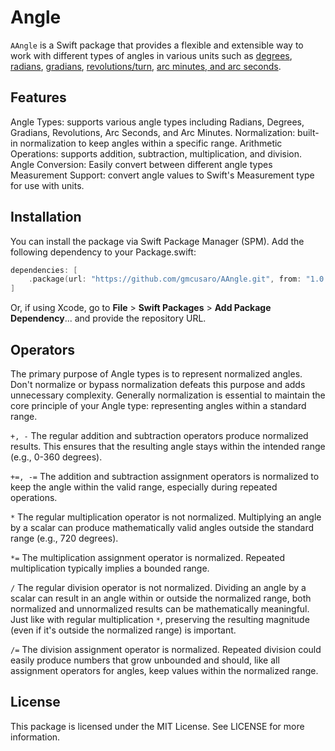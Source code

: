 # Angle

`AAngle` is a Swift package that provides a flexible and extensible way to work with different types of angles in various units such as [degrees](https://en.wikipedia.org/wiki/Degree_(angle)), [radians](https://en.wikipedia.org/wiki/Radian), [gradians](https://en.wikipedia.org/wiki/Gradian), [revolutions/turn](https://en.wikipedia.org/wiki/Turn_(angle)), [arc minutes, and arc seconds](https://en.wikipedia.org/wiki/Minute_and_second_of_arc).

## Features

Angle Types: supports various angle types including Radians, Degrees, Gradians, Revolutions, Arc Seconds, and Arc Minutes.
Normalization: built-in normalization to keep angles within a specific range.
Arithmetic Operations: supports addition, subtraction, multiplication, and division.
Angle Conversion: Easily convert between different angle types
Measurement Support: convert angle values to Swift's Measurement type for use with units.

## Installation

You can install the package via Swift Package Manager (SPM). Add the following dependency to your Package.swift:

```swift
dependencies: [
    .package(url: "https://github.com/gmcusaro/AAngle.git", from: "1.0.0")
]
```

Or, if using Xcode, go to **File** > **Swift Packages** > **Add Package Dependency**... and provide the repository URL.

## Operators

The primary purpose of Angle types is to represent normalized angles. Don't normalize or bypass normalization defeats this purpose and adds unnecessary complexity. Generally normalization is essential to maintain the core principle of your Angle type: representing angles within a standard range.

`+, -` The regular addition and subtraction operators produce normalized results. This ensures that the resulting angle stays within the intended range (e.g., 0-360 degrees).

`+=, -=` The addition and subtraction assignment operators is normalized to keep the angle within the valid range, especially during repeated operations.

`*` The regular multiplication operator is not normalized. Multiplying an angle by a scalar can produce mathematically valid angles outside the standard range (e.g., 720 degrees).

`*=` The multiplication assignment operator is normalized. Repeated multiplication typically implies a bounded range.

`/` The regular division operator is not normalized. Dividing an angle by a scalar can result in an angle within or outside the normalized range, both normalized and unnormalized results can be mathematically meaningful. Just like with regular multiplication `*`, preserving the resulting magnitude (even if it's outside the normalized range) is important.

`/=` The division assignment operator is normalized. Repeated division could easily produce numbers that grow unbounded and should, like all assignment operators for angles, keep values within the normalized range.

## License

This package is licensed under the MIT License. See LICENSE for more information.

